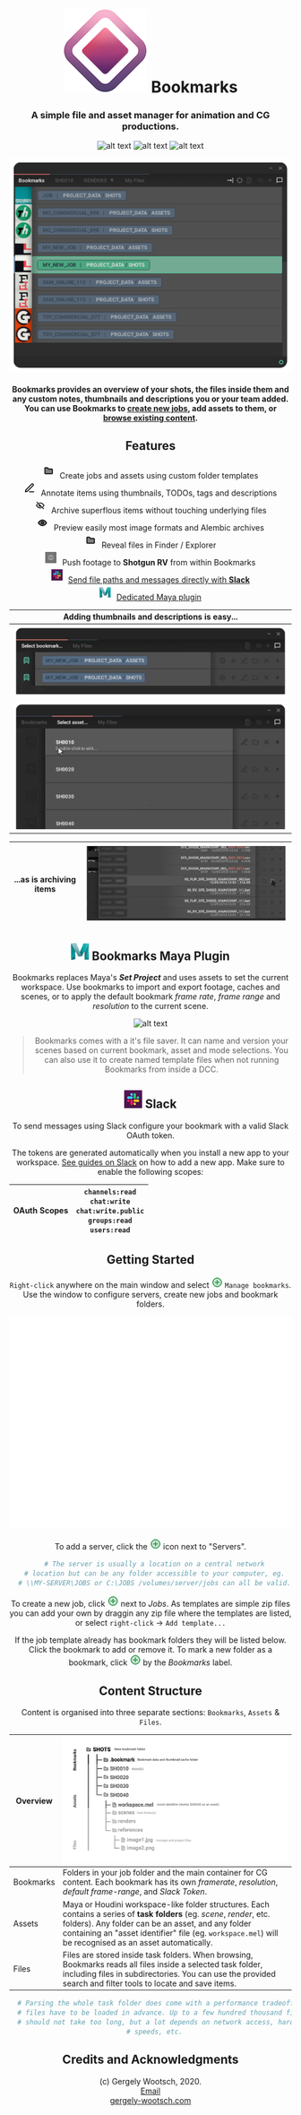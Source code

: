 <center>

# ![alt text][logo] Bookmarks

### A simple file and asset manager for animation and CG productions.

![alt text](https://img.shields.io/badge/Python-2.7-lightgrey.svg "Python 2.7") ![alt text](https://img.shields.io/badge/Qt-5.6%2B-lightgrey.svg "Qt 5.6+") ![alt text](https://img.shields.io/badge/platform-windows%20%7C%20osx-lightgray.svg "Windows & Mac OS X")

![alt text](./bookmarks/rsc/docs/tabs.gif "Content is categorised into Bookmarks, assets and files")

#### Bookmarks provides an overview of your shots, the files inside them and any custom notes, thumbnails and descriptions you or your team added. You can use Bookmarks to [create new jobs](#getting-started), add assets to them, or [browse existing content](#content-structure).

## Features

<img style="margin:4px 10px 4px 0px;" src="./bookmarks/rsc/folder.png" height=20>Create jobs and assets using custom folder templates
<br>
<img style="margin:4px 10px 4px 0px;" src="./bookmarks/rsc/todo.png" height=20>Annotate items using thumbnails, TODOs, tags and descriptions
<br>
<img style="margin:4px 10px 4px 0px;" src="./bookmarks/rsc/archived.png" height=20>Archive superflous items without touching underlying files
<br>
<img style="margin:4px 10px 4px 0px;" src="./bookmarks/rsc/active.png" height=20>Preview easily most image formats and Alembic archives
<br>
<img style="margin:4px 10px 4px 0px;" src="./bookmarks/rsc/folder.png" height=20>Reveal files in Finder / Explorer
<br>
<img style="margin:4px 10px 4px 0px;" src="./bookmarks/rsc/rv.png" height=20>Push footage to **Shotgun RV** from within Bookmarks
<br>
<img style="margin:4px 10px 4px 0px;" src="./bookmarks/rsc/slack_color.png" height=20>[Send file paths and messages directly with **Slack**](#slack)
<br>
<img style="margin:4px 10px 4px 0px;" src="./bookmarks/rsc/maya.png" height=20>[Dedicated Maya plugin](#bookmarks-maya-plugin)

| Adding thumbnails and descriptions is easy... |
| -- |
| ![alt text](./bookmarks/rsc/docs/adding_thumbnails_gif_8fps.gif "Adding thumbnails and descriptions is easy...") |
| ![alt text](./bookmarks/rsc/docs/adding_thumbnails_and_descriptions_8fps.gif "Adding thumbnails and descriptions is easy...") |

| ...as is archiving items | ![alt text](./bookmarks/rsc/docs/archive.gif "And so is adding descriptions") |
| -- | -- |


## ![alt text][maya] Bookmarks Maya Plugin

Bookmarks replaces Maya's **_Set Project_** and uses assets to set the current workspace. Use bookmarks to import and export footage, caches and scenes, or to apply the default bookmark _frame rate_, _frame range_ and _resolution_ to the current scene.

![alt text](./bookmarks/rsc/docs/maya.gif "And so is adding descriptions")

> Bookmarks comes with a it's file saver. It can name and version your scenes based on current bookmark, asset and mode selections.
> You can also use it to create named template files when not running Bookmarks from inside a DCC.


## ![alt text][slack] Slack

To send messages using Slack configure your bookmark with a valid Slack OAuth token.

The tokens are generated automatically when you install a new app to your workspace.
[See guides on Slack](mailto:hello@gergely-wootsch.com) on how to add a new app. Make sure to enable the following scopes:

| OAuth Scopes |`channels:read`<br>`chat:write`<br> `chat:write.public`<br>`groups:read`<br>`users:read` |
|--|--|


## Getting Started

`Right-click` anywhere on the main window and select ![alt text][add] `Manage bookmarks`. Use the window to configure servers, create new jobs and bookmark folders.

![alt text](./bookmarks/rsc/docs/managing_bookmarks_6fps.gif "Managing bookmarks")

To add a server, click the ![alt text][add] icon next to "Servers".


``` python
  # The server is usually a location on a central network
  # location but can be any folder accessible to your computer, eg.
  # \\MY-SERVER\JOBS or C:\JOBS /volumes/server/jobs can all be valid.
```

To create a new job, click ![alt text][add] next to _Jobs_.
As templates are simple zip files you can add your own by draggin any zip file where
the templates are listed, or select `right-click` -> `Add template...`</p>

If the job template already has bookmark folders they will be listed below.
Click the bookmark to add or remove it.
To mark a new folder as a bookmark, click ![alt text][add] by the _Bookmarks_ label.



## Content Structure


Content is organised into three separate sections: `Bookmarks`, `Assets` & `Files`.


| Overview  | ![alt text](./bookmarks/rsc/docs/bookmark_graph.jpg "Content structure")  |
|---|---|
| Bookmarks | Folders in your job folder and the main container for CG content. Each bookmark has its own _framerate_, _resolution_, _default frame-range_, and _Slack Token_.|
| Assets  | Maya or Houdini workspace-like folder structures. Each contains a series of **task folders** (eg. _scene_, _render_, etc. folders). Any folder can be an asset, and any folder containing an "asset identifier" file (eg. `workspace.mel`) will be recognised as an asset automatically. |
| Files  | Files are stored inside task folders. When browsing, Bookmarks reads all files inside a selected task folder, including files in subdirectories. You can use the provided search and filter tools to locate and save items.  |

``` python
  # Parsing the whole task folder does come with a performance tradeoff as all
  # files have to be loaded in advance. Up to a few hundred thousand files this
  # should not take too long, but a lot depends on network access, hard-drive
  # speeds, etc.
```


## Credits and Acknowledgments

(c) Gergely Wootsch, 2020.
<br>
[Email](mailto:hello@gergely-wootsch.com
)
<br>
[gergely-wootsch.com](http://gergely-wootsch.com)


[logo]: ./bookmarks/rsc/logo_s.png "Bookmarks: A simple file and asset manager for animation and CG productions"
[add]: ./bookmarks/rsc/add_button_s.png "Add button"
[maya]: ./bookmarks/rsc/maya.png "Add button"
[slack]: ./bookmarks/rsc/slack_color_sm.png "Add button"

</center>

